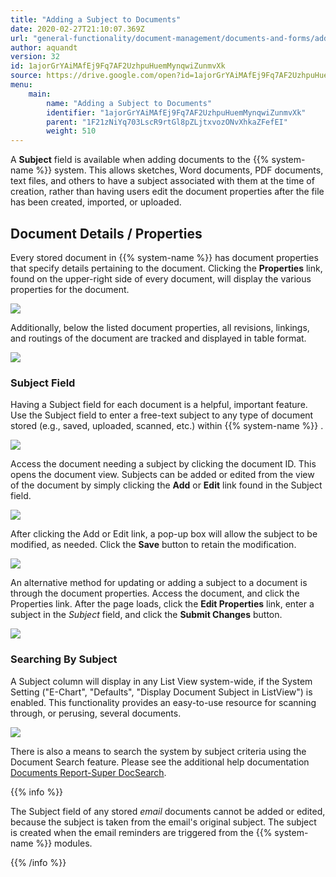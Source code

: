 ```yaml
---
title: "Adding a Subject to Documents"
date: 2020-02-27T21:10:07.369Z
url: "general-functionality/document-management/documents-and-forms/adding-a-subject-to-documents.html"
author: aquandt
version: 32
id: 1ajorGrYAiMAfEj9Fq7AF2UzhpuHuemMynqwiZunmvXk
source: https://drive.google.com/open?id=1ajorGrYAiMAfEj9Fq7AF2UzhpuHuemMynqwiZunmvXk
menu:
    main:
        name: "Adding a Subject to Documents"
        identifier: "1ajorGrYAiMAfEj9Fq7AF2UzhpuHuemMynqwiZunmvXk"
        parent: "1F21zNiYq703LscR9rtGl8pZLjtxvozONvXhkaZFefEI"
        weight: 510
---
```

A **Subject** field is available when adding documents to the {{% system-name %}} system. This allows sketches, Word documents, PDF documents, text files, and others to have a subject associated with them at the time of creation, rather than having users edit the document properties after the file has been created, imported, or uploaded.

## Document Details / Properties

Every stored document in {{% system-name %}} has document properties that specify details pertaining to the document. Clicking the **Properties** link, found on the upper-right side of every document, will display the various properties for the document.

![](../../../external_files/06de011d7e7b1574f24293214fbe0a23.png)

Additionally, below the listed document properties, all revisions, linkings, and routings of the document are tracked and displayed in table format.

![](../../../external_files/cf599e0a5bfc722b89bd092da3e7fc9a.png)

### Subject Field

Having a Subject field for each document is a helpful, important feature. Use the Subject field to enter a free-text subject to any type of document stored (e.g., saved, uploaded, scanned, etc.) within {{% system-name %}} .

![](../../../external_files/b1ba14a0b9ca59d81cbffb18936781d7.png)

Access the document needing a subject by clicking the document ID. This opens the document view. Subjects can be added or edited from the view of the document by simply clicking the **Add** or **Edit** link found in the Subject field.

![](../../../external_files/4aeb5f79263fc71d0b7baba862add0b7.png)

After clicking the Add or Edit link, a pop-up box will allow the subject to be modified, as needed. Click the **Save** button to retain the modification.

![](../../../external_files/6de02c5810b384739e3ab310185ef53d.png)

An alternative method for updating or adding a subject to a document is through the document properties. Access the document, and click the Properties link. After the page loads, click the **Edit Properties** link, enter a subject in the *Subject* field, and click the **Submit Changes** button.

![](../../../external_files/08069179eda7d8932c419901ff4c0ea1.png)

### Searching By Subject

A Subject column will display in any List View system-wide, if the System Setting ("E-Chart", "Defaults", "Display Document Subject in ListView") is enabled. This functionality provides an easy-to-use resource for scanning through, or perusing, several documents.

![](../../../external_files/b1ba14a0b9ca59d81cbffb18936781d7.png)

There is also a means to search the system by subject criteria using the Document Search feature. Please see the additional help documentation [Documents Report-Super DocSearch](../../reports/documents-report-super-document-type-search.html).

{{% info %}}

The Subject field of any stored *email* documents cannot be added or edited, because the subject is taken from the email's original subject. The subject is created when the email reminders are triggered from the {{% system-name %}} modules.

{{% /info %}}


